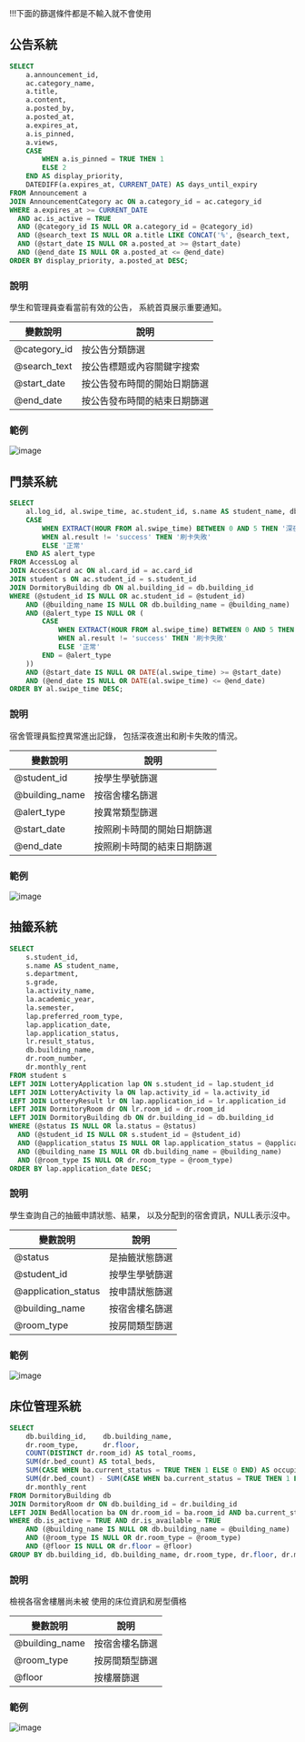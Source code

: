!!!下面的篩選條件都是不輸入就不會使用

## 公告系統
```sql
SELECT
    a.announcement_id,
    ac.category_name,
    a.title,
    a.content,
    a.posted_by,
    a.posted_at,
    a.expires_at,
    a.is_pinned,
    a.views,
    CASE
        WHEN a.is_pinned = TRUE THEN 1
        ELSE 2
    END AS display_priority,
    DATEDIFF(a.expires_at, CURRENT_DATE) AS days_until_expiry
FROM Announcement a
JOIN AnnouncementCategory ac ON a.category_id = ac.category_id
WHERE a.expires_at >= CURRENT_DATE
  AND ac.is_active = TRUE
  AND (@category_id IS NULL OR a.category_id = @category_id)
  AND (@search_text IS NULL OR a.title LIKE CONCAT('%', @search_text, '%') OR a.content LIKE CONCAT('%', @search_text, '%'))
  AND (@start_date IS NULL OR a.posted_at >= @start_date)
  AND (@end_date IS NULL OR a.posted_at <= @end_date)
ORDER BY display_priority, a.posted_at DESC;
```
### 說明

學生和管理員查看當前有效的公告，
系統首頁展示重要通知。


|變數說明|說明|
|-------|----|
|@category_id|按公告分類篩選|
|@search_text|按公告標題或內容關鍵字搜索|
|@start_date|按公告發布時間的開始日期篩選|
|@end_date|按公告發布時間的結束日期篩選|
### 範例
![image](https://github.com/user-attachments/assets/10329fdb-4cfd-423c-8b16-6b54a7b3d612)

## 門禁系統
```sql
SELECT
    al.log_id, al.swipe_time, ac.student_id, s.name AS student_name, db.building_name, al.access_type, al.result,
    CASE
        WHEN EXTRACT(HOUR FROM al.swipe_time) BETWEEN 0 AND 5 THEN '深夜時段'
        WHEN al.result != 'success' THEN '刷卡失敗'
        ELSE '正常'
    END AS alert_type
FROM AccessLog al
JOIN AccessCard ac ON al.card_id = ac.card_id
JOIN student s ON ac.student_id = s.student_id
JOIN DormitoryBuilding db ON al.building_id = db.building_id
WHERE (@student_id IS NULL OR ac.student_id = @student_id)
    AND (@building_name IS NULL OR db.building_name = @building_name)
    AND (@alert_type IS NULL OR (
        CASE
            WHEN EXTRACT(HOUR FROM al.swipe_time) BETWEEN 0 AND 5 THEN '深夜時段'
            WHEN al.result != 'success' THEN '刷卡失敗'
            ELSE '正常'
        END = @alert_type
    ))
    AND (@start_date IS NULL OR DATE(al.swipe_time) >= @start_date)
    AND (@end_date IS NULL OR DATE(al.swipe_time) <= @end_date)
ORDER BY al.swipe_time DESC;
```
### 說明
宿舍管理員監控異常進出記錄，
包括深夜進出和刷卡失敗的情況。


|變數說明|說明|
|-------|----|
|@student_id|按學生學號篩選|
|@building_name|按宿舍樓名篩選|
|@alert_type|按異常類型篩選|
|@start_date|按照刷卡時間的開始日期篩選|
|@end_date|按照刷卡時間的結束日期篩選|

### 範例
![image](https://github.com/user-attachments/assets/7c4dead6-e4c1-42f7-a292-93e6af5de853)

## 抽籤系統
```sql
SELECT
    s.student_id,
    s.name AS student_name,
    s.department,
    s.grade,
    la.activity_name,
    la.academic_year,
    la.semester,
    lap.preferred_room_type,
    lap.application_date,
    lap.application_status,
    lr.result_status,
    db.building_name,
    dr.room_number,
    dr.monthly_rent
FROM student s
LEFT JOIN LotteryApplication lap ON s.student_id = lap.student_id
LEFT JOIN LotteryActivity la ON lap.activity_id = la.activity_id
LEFT JOIN LotteryResult lr ON lap.application_id = lr.application_id
LEFT JOIN DormitoryRoom dr ON lr.room_id = dr.room_id
LEFT JOIN DormitoryBuilding db ON dr.building_id = db.building_id
WHERE (@status IS NULL OR la.status = @status)
  AND (@student_id IS NULL OR s.student_id = @student_id)
  AND (@application_status IS NULL OR lap.application_status = @application_status)
  AND (@building_name IS NULL OR db.building_name = @building_name)
  AND (@room_type IS NULL OR dr.room_type = @room_type)
ORDER BY lap.application_date DESC;
```
### 說明
學生查詢自己的抽籤申請狀態、結果，
以及分配到的宿舍資訊，NULL表示沒中。


|變數說明|說明|
|-------|----|
|@status|是抽籤狀態篩選|
|@student_id|按學生學號篩選|
|@application_status|按申請狀態篩選|
|@building_name|按宿舍樓名篩選|
|@room_type|按房間類型篩選|

### 範例
![image](https://github.com/user-attachments/assets/c6f22ced-182f-440c-acdc-e7a4ce317715)

## 床位管理系統
```sql
SELECT
    db.building_id,    db.building_name,
    dr.room_type,      dr.floor,
    COUNT(DISTINCT dr.room_id) AS total_rooms,
    SUM(dr.bed_count) AS total_beds,
    SUM(CASE WHEN ba.current_status = TRUE THEN 1 ELSE 0 END) AS occupied_beds,
    SUM(dr.bed_count) - SUM(CASE WHEN ba.current_status = TRUE THEN 1 ELSE 0 END) AS available_beds,
    dr.monthly_rent
FROM DormitoryBuilding db
JOIN DormitoryRoom dr ON db.building_id = dr.building_id
LEFT JOIN BedAllocation ba ON dr.room_id = ba.room_id AND ba.current_status = TRUE
WHERE db.is_active = TRUE AND dr.is_available = TRUE
    AND (@building_name IS NULL OR db.building_name = @building_name)
    AND (@room_type IS NULL OR dr.room_type = @room_type)
    AND (@floor IS NULL OR dr.floor = @floor)
GROUP BY db.building_id, db.building_name, dr.room_type, dr.floor, dr.monthly_rent;
```
### 說明
檢視各宿舍樓層尚未被
使用的床位資訊和房型價格


|變數說明|說明|
|-------|----|
|@building_name|按宿舍樓名篩選|
|@room_type|按房間類型篩選|
|@floor|按樓層篩選|

### 範例
![image](https://github.com/user-attachments/assets/b92fcacb-9645-4ed2-afdd-a717851a93fd)

